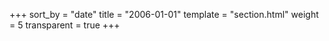 +++
sort_by = "date"
title = "2006-01-01"
template = "section.html"
weight = 5
transparent = true
+++